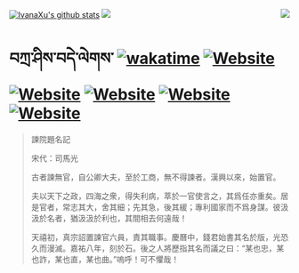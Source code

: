 [![IvanaXu's github stats](https://github-readme-stats.vercel.app/api?username=IvanaXu&theme=codeSTACKr)](https://github.com/anuraghazra/github-readme-stats)
<img align="right" src="https://github-readme-stats.vercel.app/api/top-langs/?username=IvanaXu&langs_count=8&theme=codeSTACKr" />
<img src="https://github-readme-stats.vercel.app/api/wakatime?username=IvanaXu&layout=compact&langs_count=8&theme=codeSTACKr&custom_title=Programming&nbsp;Times&nbsp;(Since&nbsp;Jul.29.2021)&range=all_time" />
# བཀྲ་ཤིས་བདེ་ལེགས་	[![wakatime](https://wakatime.com/badge/user/5043ee4a-e361-4607-9d47-d557f2005d05.svg)](https://wakatime.com/@5043ee4a-e361-4607-9d47-d557f2005d05)	[![Website](https://img.shields.io/website?label=&up_color=orange&up_message=Tianchi&url=https%3A%2F%2Fshields.io)](https://tianchi.aliyun.com/home/science/scienceDetail?userId=1095279182618)	[![Website](https://img.shields.io/website?label=&up_color=green&up_message=Yuque&url=https%3A%2F%2Fshields.io)](https://www.yuque.com/ivanaxu)	[![Website](https://img.shields.io/website?label=&up_color=yellow&up_message=Leetcode&url=https%3A%2F%2Fshields.io)](https://leetcode.cn/u/ivanaxu)	[![Website](https://img.shields.io/website?label=&up_color=violet&up_message=AIstudio&url=https%3A%2F%2Fshields.io)](https://aistudio.baidu.com/aistudio/personalcenter/thirdview/979775)	[![Website](https://img.shields.io/website?label=&up_color=red&up_message=Gitee&url=https%3A%2F%2Fshields.io)](https://gitee.com/IvanaXu)
> 諫院題名記
> 
> 宋代：司馬光 
> 
> 古者諫無官，自公卿大夫，至於工商，無不得諫者。漢興以來，始置官。
> 
> 夫以天下之政，四海之衆，得失利病，萃於一官使言之，其爲任亦重矣。居是官者，常志其大，舍其細；先其急，後其緩；專利國家而不爲身謀。彼汲汲於名者，猶汲汲於利也，其間相去何遠哉！
> 
> 天禧初，真宗詔置諫官六員，責其職事。慶曆中，錢君始書其名於版，光恐久而漫滅。嘉祐八年，刻於石。後之人將歷指其名而議之曰：“某也忠，某也詐，某也直，某也曲。”嗚呼！可不懼哉！
>
